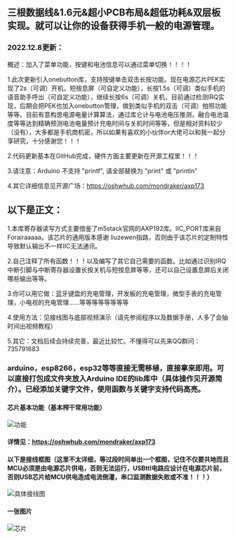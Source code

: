 ## 三根数据线&1.6元&超小PCB布局&超低功耗&双层板实现。就可以让你的设备获得手机一般的电源管理。
 

### 2022.12.8更新：
概述：加入了菜单功能，按键和电池信息可以通过菜单切换！！！！

1.此次更新引入onebutton库，支持按键单击双击长按功能。现在电源芯片PEK实现了2s（可调）开机，短按息屏（可自定义功能），长按1.5s（可调）类似手机的语音助手呼出（可自定义功能），继续长按6s（可调）关机，目前通过检测IRQ实现，后期会把PEK也加入onebutton管理，做到类似手机的双击（可调）拍照功能等等。目前有意构思电源电量计算算法，通过库仑计与电池电压推测，融合电池温度等等达到精确预测电池电量预计充电时间与关机时间等等，但是相对资料较少（没有），大多都是手机商机密，所以如果有喜欢的小伙伴or大佬可以和我一起分享研究，十分感谢您！！！

2.代码更新基本在GitHub完成，硬件方面主要更新在开源工程里！！！

3.请注意：Arduino 不支持 "printf", 请全部替换为 "print" 或 "println"

4.其它详细信息见开源广场：https://oshwhub.com/mondraker/axp173


## 以下是正文：
1.本库寄存器读写方式主要借鉴了m5stack官网的AXP192库。IIC_PORT库来自 Forairaaaaa。该芯片的通用版本感谢 liuzewen指路，否则由于该芯片的定制特性导致默认输出不一样IIC无法通讯。


2.自己注释了所有函数！！！以及编写了其它自己需要的函数。比如通过识别IRQ中断引脚与中断寄存器设置长按关机与短按息屏等等，还可以自己设置息屏后关闭哪些输出等等。

 
3.你可以用它做：蓝牙键盘的充电管理，开发板的充电管理，微型手表的充电管理，小电视的充电管理……等等等等等等等等


4.使用方法：见接线图与底部视频演示（请先参阅程序以及数据手册，人多了会抽时间出视频教程）


5.其它：文档后续会持续完善，最近比较忙。不懂得可以先来QQ群问：735791683
 

### arduino，esp8266，esp32等等直接无需移植，直接拿来即用。可以直接打包成文件夹放入Arduino IDE的lib库中（具体操作见开源简介）。已经添加关键字文件，使用函数与关键字支持代码高亮。


#### 芯片基本功能（基本榨干常用功能）

![功能](https://image.lceda.cn/pullimage/kahHHHXHiTKpMsMp9WOTKofT0jKPpmMOKs7hHRJN.png)

#### 详情见：https://oshwhub.com/mondraker/axp173

#### 以下是接线框图（这里不太详细，等过段时间单出一个框图，记住不仅要共地而且MCU必须是由电源芯片供电，否则无法运行，USBttl电路应设计在电源芯片前，否则USB芯片给MCU供电造成电流倒灌，串口监测数据失败或不准！！！）

![具体接线图](https://image.lceda.cn/pullimage/0UmiCtTcMNNo9QroSF73lCTjk80fvxGcqTW8h9C7.png)

#### 一张图片

![芯片](https://image.lceda.cn/pullimage/HB7w1x4u9ayl66i4vpHSZOuA4biLDCnlTWlBK2qN.jpeg)
